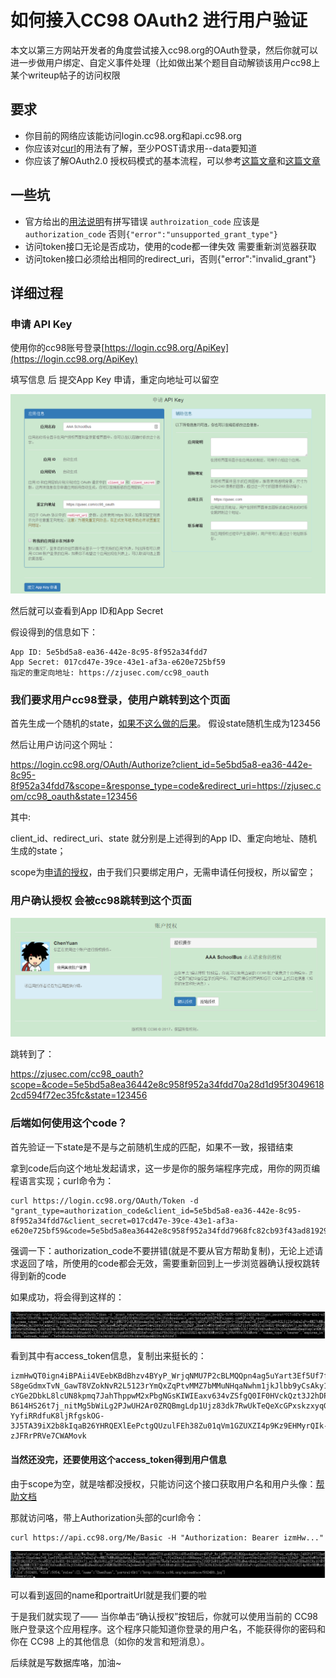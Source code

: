 

# 如何接入CC98 OAuth2 进行用户验证

本文以第三方网站开发者的角度尝试接入cc98.org的OAuth登录，然后你就可以进一步做用户绑定、自定义事件处理（比如做出某个题目自动解锁该用户cc98上某个writeup帖子的访问权限

## 要求

* 你目前的网络应该能访问login.cc98.org和api.cc98.org
* 你应该对[curl](cURL.md)的用法有了解，至少POST请求用--data要知道
* 你应该了解OAuth2.0 授权码模式的基本流程，可以参考[这篇文章](http://www.ruanyifeng.com/blog/2014/05/oauth_2_0.html)和[这篇文章](http://www.cftea.com/c/2016/11/6703.asp)

## 一些坑

* 官方给出的[用法说明](https://login.cc98.org/OAuth/Help)有拼写错误 `authroization_code` 应该是`authorization_code` 否则`{"error":"unsupported_grant_type"}`
* 访问token接口无论是否成功，使用的code都一律失效 需要重新浏览器获取
* 访问token接口必须给出相同的redirect_uri，否则{"error":"invalid_grant"}

## 详细过程

### 申请 API Key

使用你的cc98账号登录[https://login.cc98.org/ApiKey](https://login.cc98.org/ApiKey)

填写信息 后 提交App Key 申请，重定向地址可以留空

![](assets/img/cc981.png)

然后就可以查看到App ID和App Secret

假设得到的信息如下：

```
App ID: 5e5bd5a8-ea36-442e-8c95-8f952a34fdd7
App Secret: 017cd47e-39ce-43e1-af3a-e620e725bf59
指定的重定向地址: https://zjusec.com/cc98_oauth
```

### 我们要求用户cc98登录，使用户跳转到这个页面

首先生成一个随机的state，[如果不这么做的后果](http://blog.sina.com.cn/s/blog_56b798f801018jyb.html)。 假设state随机生成为123456

然后让用户访问这个网址：

https://login.cc98.org/OAuth/Authorize?client_id=5e5bd5a8-ea36-442e-8c95-8f952a34fdd7&scope=&response_type=code&redirect_uri=https://zjusec.com/cc98_oauth&state=123456

其中:

client_id、redirect_uri、state 就分别是上述得到的App ID、重定向地址、随机生成的state；

scope为[申请的授权](https://login.cc98.org/OAuth/Scopes)，由于我们只要绑定用户，无需申请任何授权，所以留空；

### 用户确认授权 会被cc98跳转到这个页面

![](assets/img/cc982.png)

跳转到了：

https://zjusec.com/cc98_oauth?scope=&code=5e5bd5a8ea36442e8c958f952a34fdd70a28d1d95f30496182cd594f72ec35fc&state=123456

### 后端如何使用这个code？

首先验证一下state是不是与之前随机生成的匹配，如果不一致，报错结束

拿到code后向这个地址发起请求，这一步是你的服务端程序完成，用你的网页编程语言实现；curl命令为：

```
curl https://login.cc98.org/OAuth/Token -d "grant_type=authorization_code&client_id=5e5bd5a8-ea36-442e-8c95-8f952a34fdd7&client_secret=017cd47e-39ce-43e1-af3a-e620e725bf59&code=5e5bd5a8ea36442e8c958f952a34fdd7968fc82cb93f43ad81929c9184f002c0&redirect_uri=https%3A%2F%2Fzjusec.com%2Fcc98_oauth"
```

强调一下：authorization_code不要拼错(就是不要从官方帮助复制)，无论上述请求返回了啥，所使用的code都会无效，需要重新回到上一步浏览器确认授权跳转得到新的code

如果成功，将会得到这样的：

![](assets/img/cc983.png)

看到其中有access_token信息，复制出来挺长的：

```
izmHwQT0ign4iBPAii4VEebKBdBhzv4BYyP_WrjqNMU7P2cBLMQQpn4ag5uYart3Ef5Uf7fez_zhdBdprcJ48GFiP77IXmfEesDHv9-S8geGdmxTvN_GawT8VZokNvR2L5123rYmQxZqPtvMMZ7bMMuNHqaNwhm1jkJlbb9yCsAky1Y2_-cYGe2DbkL8lcUN8kpmq7JahThppwM2xPbgNGsKIWIEaxv634vZSfgQ0IF0HVckQzt3J2hDP_2Kus9GwM5bVpm5yPJD1RQ18LFllc9caWB2CqI8yXUl-B614HS26t7j_nitMg5bWiLg2PJwUH2Ar0ZRQBmgLdp1Ujz83dk7RwUkTeQeXcGPxskzxyqGaJ15KF2nW81pR2WPaI9jTKuMwktNdqLv3A6aG21X2aTK36aTGDfzF0ENeE5IRz1G9EVSShZTApNNMlTCK7jQvGEC8zOunMnSCUajOIbRnmHKuHeeXtspCs9KMOHkXWv0tZmJn4ewSvFcg8OYF-YyfiRRdfuK8ljRfgskOG-3J5TA39iX2b8kIqaB26YHRQEXlEePctgQUzulFEh38Zu01qVm1GZUXZI4p9Kz9EHMyrQIk-zJFRrPRVe7CWAMovk
```

#### 当然还没完，还要使用这个access_token得到用户信息

由于scope为空，就是啥都没授权，只能访问这个接口获取用户名和用户头像：[帮助文档](http://api.cc98.org/Help/Api/GET-Me-Basic)

那就访问咯，带上Authorization头部的curl命令：

```
curl https://api.cc98.org/Me/Basic -H "Authorization: Bearer izmHw..."
```

![](assets/img/cc984.png)

可以看到返回的name和portraitUrl就是我们要的啦

于是我们就实现了—— 当你单击“确认授权”按钮后，你就可以使用当前的 CC98 账户登录这个应用程序。这个程序只能知道你登录的用户名，不能获得你的密码和你在 CC98 上的其他信息（如你的发言和短消息）。

后续就是写数据库咯，加油~